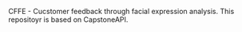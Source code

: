 CFFE - Cucstomer feedback through facial expression analysis.
This repositoyr is based on CapstoneAPI.
